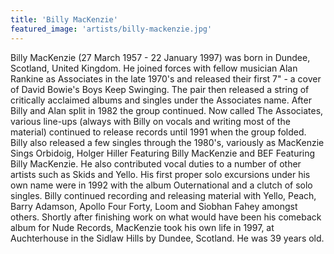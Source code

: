 ```yaml
---
title: 'Billy MacKenzie'
featured_image: 'artists/billy-mackenzie.jpg'
---
```

Billy MacKenzie (27 March 1957 - 22 January 1997) was born in Dundee, Scotland, United Kingdom. He joined forces with fellow musician Alan Rankine as Associates in the late 1970's and released their first 7" - a cover of David Bowie's Boys Keep Swinging. The pair then released a string of critically acclaimed albums and singles under the Associates name. After Billy and Alan split in 1982 the group continued. Now called The Associates, various line-ups (always with Billy on vocals and writing most of the material) continued to release records until 1991 when the group folded. Billy also released a few singles through the 1980's, variously as MacKenzie Sings Orbidoig, Holger Hiller Featuring Billy MacKenzie and BEF Featuring Billy MacKenzie. He also contributed vocal duties to a number of other artists such as Skids and Yello. His first proper solo excursions under his own name were in 1992 with the album Outernational and a clutch of solo singles. Billy continued recording and releasing material with Yello, Peach, Barry Adamson, Apollo Four Forty, Loom and Siobhan Fahey amongst others. Shortly after finishing work on what would have been his comeback album for Nude Records, MacKenzie took his own life in 1997, at Auchterhouse in the Sidlaw Hills by Dundee, Scotland. He was 39 years old.
